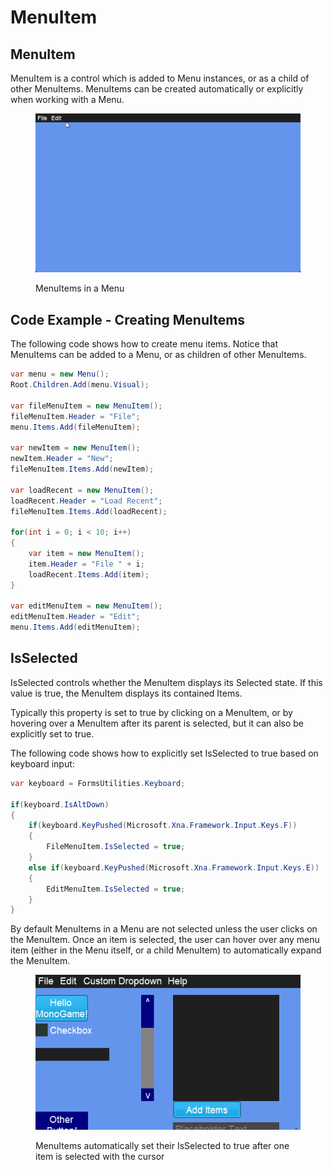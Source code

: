 # MenuItem

## MenuItem

MenuItem is a control which is added to Menu instances, or as a child of other MenuItems. MenuItems can be created automatically or explicitly when working with a Menu.

<figure><img src="../../../../.gitbook/assets/20_15 41 52.gif" alt=""><figcaption><p>MenuItems in a Menu</p></figcaption></figure>

## Code Example - Creating MenuItems

The following code shows how to create menu items. Notice that MenuItems can be added to a Menu, or as children of other MenuItems.

```csharp
var menu = new Menu();
Root.Children.Add(menu.Visual);

var fileMenuItem = new MenuItem();
fileMenuItem.Header = "File";
menu.Items.Add(fileMenuItem);

var newItem = new MenuItem();
newItem.Header = "New";
fileMenuItem.Items.Add(newItem);

var loadRecent = new MenuItem();
loadRecent.Header = "Load Recent";
fileMenuItem.Items.Add(loadRecent);

for(int i = 0; i < 10; i++)
{
    var item = new MenuItem();
    item.Header = "File " + i;
    loadRecent.Items.Add(item);
}

var editMenuItem = new MenuItem();
editMenuItem.Header = "Edit";
menu.Items.Add(editMenuItem);
```

## IsSelected

IsSelected controls whether the MenuItem displays its Selected state. If this value is true, the MenuItem displays its contained Items.

Typically this property is set to true by clicking on a MenuItem, or by hovering over a MenuItem after its parent is selected, but it can also be explicitly set to true.

The following code shows how to explicitly set IsSelected to true based on keyboard input:

```csharp
var keyboard = FormsUtilities.Keyboard;

if(keyboard.IsAltDown)
{
    if(keyboard.KeyPushed(Microsoft.Xna.Framework.Input.Keys.F))
    {
        FileMenuItem.IsSelected = true;
    }
    else if(keyboard.KeyPushed(Microsoft.Xna.Framework.Input.Keys.E))
    {
        EditMenuItem.IsSelected = true;
    }
}

```

By default MenuItems in a Menu are not selected unless the user clicks on the MenuItem. Once an item is selected, the user can hover over any menu item (either in the Menu itself, or a child MenuItem) to automatically expand the MenuItem.

<figure><img src="../../../../.gitbook/assets/02_21 36 48.gif" alt=""><figcaption><p>MenuItems automatically set their IsSelected to true after one item is selected with the cursor</p></figcaption></figure>

